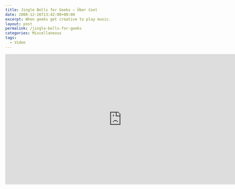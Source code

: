 ```yaml
---
title: Jingle Bells for Geeks — Über Cool
date: 2008-12-26T13:42:00+00:00
excerpt: When geeks get creative to play music.
layout: post
permalink: /jingle-bells-for-geeks
categories: Miscellaneous
tags:
  - Video
---
```

<iframe src="https://www.youtube-nocookie.com/embed/FgBUqJzgvBo?rel=0" width="740" height="416" frameborder="0" allowfullscreen loading="lazy"></iframe>